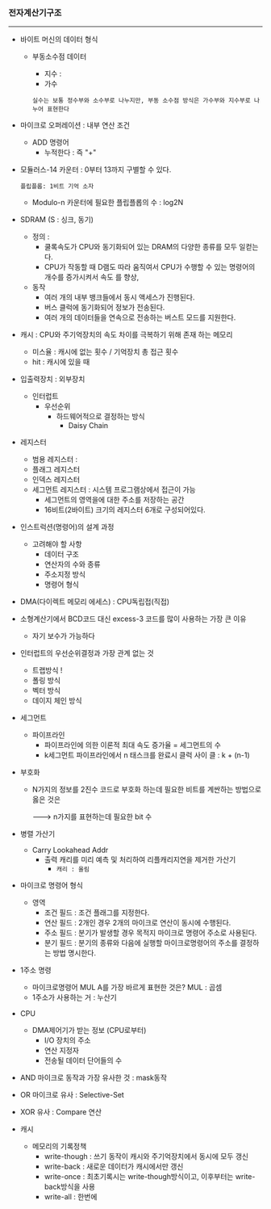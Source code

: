 ### 전자계산기구조

---

* 바이트 머신의 데이터 형식

  * 부동소수점 데이터

    * 지수 : 
    * 가수

    ``실수는 보통 정수부와 소수부로 나누지만, 부동 소수점 방식은 가수부와 지수부로 나누어 표현한다``

* 마이크로 오퍼레이션 : 내부 연산 조건

  * ADD 명령어
    * 누적한다 : 즉 "+"

* 모듈러스-14 카운터 : 0부터 13까지 구별할 수 있다.

  ``플립플롭: 1비트 기억 소자``

  * Modulo-n 카운터에 필요한 플립플롭의 수 : log2N

* SDRAM (S : 싱크, 동기)

  * 정의 :
    * 쿨록속도가 CPU와 동기화되어 있는 DRAM의 다양한 종류를 모두 일컫는다.
    * CPU가 작동할 때 D램도 따라 움직여서 CPU가 수행할 수 있는 명령어의 개수를 증가시켜서 속도 를 향상,
  * 동작
    * 여러 개의 내부 뱅크들에서 동시 액세스가 진행된다.
    * 버스 클럭에 동기화되어 정보가 전송된다.
    * 여러 개의 데이터들을 연속으로 전송하는 버스트 모드를 지원한다.

* 캐시 : CPU와 주기억장치의 속도 차이를 극복하기 위해 존재 하는 메모리

  * 미스율 : 캐시에 없는 횟수 / 기억장치 총 접근 횟수
  * hit : 캐시에 있을 때

* 입출력장치 : 외부장치

  * 인터럽트
    * 우선순위
      * 하드웨어적으로 결정하는 방식
        * Daisy Chain

* 레지스터

  * 범용 레지스터 : 
  * 플래그 레지스터
  * 인덱스 레지스터
  * 세그먼트 레지스터 : 시스템 프로그램상에서 접근이 가능
    * 세그먼트의 영역을에 대한 주소를 저장하는 공간
    * 16비트(2바이트) 크기의 레지스터 6개로 구성되어있다.

* 인스트럭션(명령어)의 설계 과정

  * 고려해야 할 사항
    * 데이터 구조
    * 연산자의 수와 종류
    * 주소지정 방식
    * 명령어 형식 

* DMA(다이렉트 메모리 에세스) : CPU독립접(직접)

* 소형계산기에서 BCD코드 대신 excess-3 코드를 많이 사용하는 가장 큰 이유

  * 자기 보수가 가능하다

* 인터럽트의 우선순위결정과 가장 관계 없는 것

  * 트랩방식 !
  * 폴링 방식
  * 벡터 방식
  * 데이지 체인 방식

* 세그먼트

  * 파이프라인
    * 파이프라인에 의한 이론적 최대 속도 증가율 = 세그먼트의 수
    * k세그먼트 파이프라인에서 n 태스크를 완료시 클럭 사이 클 : k + (n-1)

* 부호화

  * N가지의 정보를 2진수 코드로 부호화 하는데 필요한 비트를 계싼하는 방법으로 옳은 것은

    ---> n가지를 표현하는데 필요한 bit 수 

* 병렬 가산기
  * Carry Lookahead Addr
    * 출력 캐리를 미리 예측 및 처리하여 리플캐리지연을 제거한 가산기
      * ``캐리 : 올림``
* 마이크로 명령어 형식
  * 영역
    * 조건 필드 : 조건 플래그를 지정한다.
    * 연산 필드 : 2개인 경우 2개의 마이크로 연산이 동시에 수행된다.
    * 주소 필드 : 분기가 발생할 경우 목적지 마이크로 명령어 주소로 사용된다.
    * 분기 필드 : 분기의 종류와 다음에 실행할 마이크로명령어의 주소를 결정하는 방법 명시한다.
* 1주소 명령
  * 마이크로명령어 MUL A를 가장 바르게 표현한 것은? MUL : 곱셈
  * 1주소가 사용하는 거 : 누산기

* CPU
  * DMA제어기가 받는 정보 (CPU로부터)
    * I/O 장치의 주소
    * 연산 지정자
    * 전송될 데이터 단어들의 수
* AND 마이크로 동작과 가장 유사한 것 : mask동작
* OR 마이크로  유사 : Selective-Set
* XOR 유사 : Compare 연산
* 캐시
  * 메모리의 기록정책
    * write-though : 쓰기 동작이 캐시와 주기억장치에서 동시에 모두 갱신
    * write-back : 새로운 데이터가 캐시에서만 갱신
    * write-once : 최초기록시는 write-though방식이고, 이후부터는 write-back방식을 사용
    * write-all : 한번에